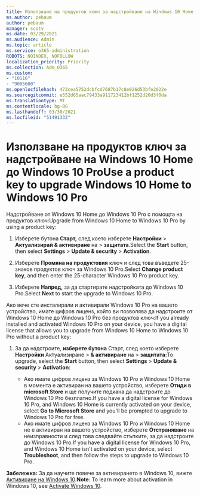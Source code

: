 ```yaml
---
title: Използване на продуктов ключ за надстройване на Windows 10 Home до Windows 10 Pro
ms.author: pebaum
author: pebaum
manager: scotv
ms.date: 03/29/2021
ms.audience: Admin
ms.topic: article
ms.service: o365-administration
ROBOTS: NOINDEX, NOFOLLOW
localization_priority: Priority
ms.collection: Adm_O365
ms.custom:
- "10116"
- "9005600"
ms.openlocfilehash: 473cea5752dcbfcd7687b17c8e026d53bfe2022e
ms.sourcegitcommit: e552d65aac79433a911723412bf1252d20d3f0da
ms.translationtype: MT
ms.contentlocale: bg-BG
ms.lasthandoff: 03/30/2021
ms.locfileid: "51491332"
---
```

# <a name="use-a-product-key-to-upgrade-windows-10-home-to-windows-10-pro"></a><span data-ttu-id="cb154-102">Използване на продуктов ключ за надстройване на Windows 10 Home до Windows 10 Pro</span><span class="sxs-lookup"><span data-stu-id="cb154-102">Use a product key to upgrade Windows 10 Home to Windows 10 Pro</span></span>

<span data-ttu-id="cb154-103">Надстройване от Windows 10 Home до Windows 10 Pro с помощта на продуктов ключ:</span><span class="sxs-lookup"><span data-stu-id="cb154-103">Upgrade from Windows 10 Home to Windows 10 Pro by using a product key:</span></span>

1. <span data-ttu-id="cb154-104">Изберете бутона **Старт,** след което изберете **Настройки**  >  **Актуализирай & активиране** на  >  **защитата**.</span><span class="sxs-lookup"><span data-stu-id="cb154-104">Select the **Start** button, then select **Settings** > **Update & security** > **Activation**.</span></span>

1. <span data-ttu-id="cb154-105">Изберете **Промяна на продуктовия** ключ и след това въведете 25-знаков продуктов ключ за Windows 10 Pro.</span><span class="sxs-lookup"><span data-stu-id="cb154-105">Select **Change product key**, and then enter the 25-character Windows 10 Pro product key.</span></span>

1. <span data-ttu-id="cb154-106">Изберете **Напред,** за да стартирате надстройката до Windows 10 Pro.</span><span class="sxs-lookup"><span data-stu-id="cb154-106">Select **Next** to start the upgrade to Windows 10 Pro.</span></span>

<span data-ttu-id="cb154-107">Ако вече сте инсталирали и активирали Windows 10 Pro на вашето устройство, имате цифров лиценз, който ви позволява да надстроите от Windows 10 Home до Windows 10 Pro без продуктов ключ:</span><span class="sxs-lookup"><span data-stu-id="cb154-107">If you already installed and activated Windows 10 Pro on your device, you have a digital license that allows you to upgrade from Windows 10 Home to Windows 10 Pro without a product key:</span></span>

1. <span data-ttu-id="cb154-108">За да надстроите, **изберете бутона** Старт, след което изберете **Настройки** Актуализиране  >  **& активиране** на  >  **защитата:**</span><span class="sxs-lookup"><span data-stu-id="cb154-108">To upgrade, select the **Start** button, then select **Settings** > **Update & security** > **Activation**:</span></span>

    - <span data-ttu-id="cb154-109">Ако имате цифров лиценз за Windows 10 Pro и Windows 10 Home в момента е активиран на вашето устройство, изберете **Отиди в microsoft Store** и ще получите подкана да надстроите до Windows 10 Pro безплатно.</span><span class="sxs-lookup"><span data-stu-id="cb154-109">If you have a digital license for Windows 10 Pro, and Windows 10 Home is currently activated on your device, select **Go to Microsoft Store** and you'll be prompted to upgrade to Windows 10 Pro for free.</span></span>
    - <span data-ttu-id="cb154-110">Ако имате цифров лиценз за Windows 10 Pro и Windows 10 Home не е активиран на вашето устройство, изберете **Отстраняване** на неизправности и след това следвайте стъпките, за да надстроите до Windows 10 Pro.</span><span class="sxs-lookup"><span data-stu-id="cb154-110">If you have a digital license for Windows 10 Pro, and Windows 10 Home isn't activated on your device, select **Troubleshoot**, and then follow the steps to upgrade to Windows 10 Pro.</span></span>

<span data-ttu-id="cb154-111">**Забележка:** За да научите повече за активирането в Windows 10, вижте [Активиране на Windows 10](https://support.microsoft.com/windows/activate-windows-10-c39005d4-95ee-b91e-b399-2820fda32227).</span><span class="sxs-lookup"><span data-stu-id="cb154-111">**Note**: To learn more about activation in Windows 10, see [Activate Windows 10](https://support.microsoft.com/windows/activate-windows-10-c39005d4-95ee-b91e-b399-2820fda32227).</span></span>